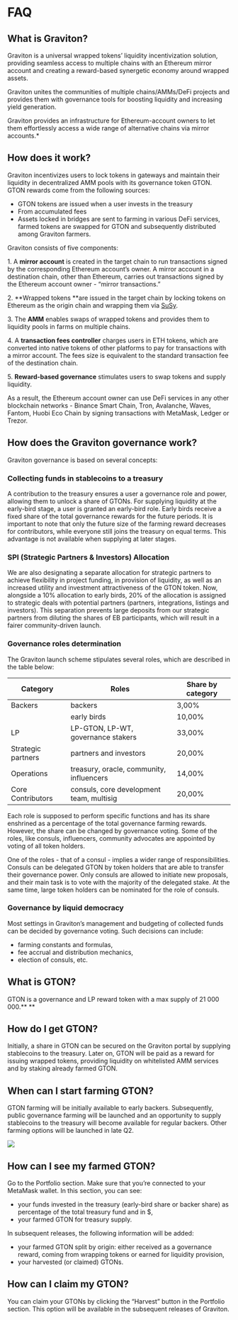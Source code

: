 # FAQ

## What is Graviton?

Graviton is a universal wrapped tokens’ liquidity incentivization solution, providing seamless access to multiple chains with an Ethereum mirror account and creating a reward-based synergetic economy around wrapped assets.

Graviton unites the communities of multiple chains/AMMs/DeFi projects and provides them with governance tools for boosting liquidity and increasing yield generation.

Graviton provides an infrastructure for Ethereum-account owners to let them effortlessly access a wide range of alternative chains via mirror accounts.\*

## How does it work?

Graviton incentivizes users to lock tokens in gateways and maintain their liquidity in decentralized AMM pools with its governance token GTON. GTON rewards come from the following sources:

* GTON tokens are issued when a user invests in the treasury
* From accumulated fees
* Assets locked in bridges are sent to farming in various DeFi services, farmed tokens are swapped for GTON and subsequently distributed among Graviton farmers.

Graviton consists of five components:&#x20;

1\. A **mirror account** is created in the target chain to run transactions signed by the corresponding Ethereum account’s owner. A mirror account in a destination chain, other than Ethereum, carries out transactions signed by the Ethereum account owner - “mirror transactions.”&#x20;

2\. **Wrapped tokens **are issued in the target chain by locking tokens on Ethereum as the origin chain and wrapping them via [SuSy](https://susy.one/swap).

3\. The **AMM** enables swaps of wrapped tokens and provides them to liquidity pools in farms on multiple chains.

4\. A **transaction fees controller** charges users in ETH tokens, which are converted into native tokens of other platforms to pay for transactions with a mirror account. The fees size is equivalent to the standard transaction fee of the destination chain.

5\. **Reward-based governance** stimulates users to swap tokens and supply liquidity.

As a result, the Ethereum account owner can use DeFi services in any other blockchain networks - Binance Smart Chain, Tron, Avalanche, Waves, Fantom, Huobi Eco Chain by signing transactions with MetaMask, Ledger or Trezor.

## How does the Graviton governance work?

Graviton governance is based on several concepts:

### Collecting funds in stablecoins to a treasury

A contribution to the treasury ensures a user a governance role and power, allowing them to unlock a share of GTONs. For supplying liquidity at the early-bird stage, a user is granted an early-bird role. Early birds receive a fixed share of the total governance rewards for the future periods. It is important to note that only the future size of the farming reward decreases for contributors, while everyone still joins the treasury on equal terms. This advantage is not available when supplying at later stages.

### SPI (Strategic Partners & Investors) Allocation

We are also designating a separate allocation for strategic partners to achieve flexibility in project funding, in provision of liquidity, as well as an increased utility and investment attractiveness of the GTON token. Now, alongside a 10% allocation to early birds, 20% of the allocation is assigned to strategic deals with potential partners (partners, integrations, listings and investors). This separation prevents large deposits from our strategic partners from diluting the shares of EB participants, which will result in a fairer community-driven launch.

### Governance roles determination

The Graviton launch scheme stipulates several roles, which are described in the table below:

| Category           | Roles                                    | Share by category |
| ------------------ | ---------------------------------------- | ----------------- |
| Backers            | backers                                  | 3,00%             |
|                    | early birds                              | 10,00%            |
| LP                 | LP-GTON, LP-WT, governance stakers       | 33,00%            |
| Strategic partners | partners and investors                   | 20,00%            |
| Operations         | treasury, oracle, community, influencers | 14,00%            |
| Core Contributors  | consuls, core development team, multisig | 20,00%            |

Each role is supposed to perform specific functions and has its share enshrined as a percentage of the total governance farming rewards. However, the share can be changed by governance voting. Some of the roles, like consuls, influencers, community advocates are appointed by voting of all token holders.

One of the roles - that of a consul - implies a wider range of responsibilities. Consuls can be delegated GTON by token holders that are able to transfer their governance power. Only consuls are allowed to initiate new proposals, and their main task is to vote with the majority of the delegated stake. At the same time, large token holders can be nominated for the role of consuls.

### Governance by liquid democracy

Most settings in Graviton’s management and budgeting of collected funds can be decided by governance voting. Such decisions can include:

* farming constants and formulas,
* fee accrual and distribution mechanics,
* election of consuls, etc.

## What is GTON?

GTON is a governance and LP reward token with a max supply of 21 000 000.** **

## How do I get GTON?

Initially, a share in GTON can be secured on the Graviton portal by supplying stablecoins to the treasury. Later on, GTON will be paid as a reward for issuing wrapped tokens, providing liquidity on whitelisted AMM services and by staking already farmed GTON.&#x20;

## When can I start farming GTON?

GTON farming will be initially available to early backers. Subsequently, public governance farming will be launched and an opportunity to supply stablecoins to the treasury will become available for regular backers. Other farming options will be launched in late Q2.

![](<.gitbook/assets/Graviton\_Milestones\_new@2x 2.png>)

## How can I see my farmed GTON?

Go to the Portfolio section. Make sure that you’re connected to your MetaMask wallet. In this section, you can see:

* your funds invested in the treasury (early-bird share or baсker share) as percentage of the total treasury fund and in $,
* your farmed GTON for treasury supply.

In subsequent releases, the following information will be added:

* your farmed GTON split by origin: either received as a governance reward, coming from wrapping tokens or earned for liquidity provision,
* your harvested (or claimed) GTONs.

## How can I claim my GTON?

You can claim your GTONs by clicking the “Harvest” button in the Portfolio section. This option will be available in the subsequent releases of Graviton.
